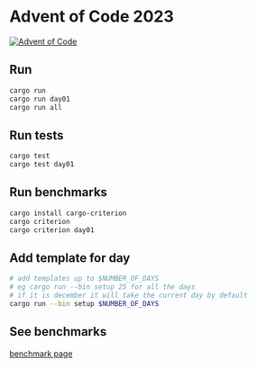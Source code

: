 # Advent of Code 2023

[![Advent of Code](https://github.com/rikharink/adventofcode/actions/workflows/aoc.yml/badge.svg)](https://github.com/rikharink/adventofcode/actions/workflows/aoc.yml)

## Run

```sh
cargo run
cargo run day01
cargo run all
```

## Run tests

```sh
cargo test
cargo test day01
```

## Run benchmarks

```sh
cargo install cargo-criterion
cargo criterion
cargo criterion day01
```

## Add template for day

```sh
# add templates up to $NUMBER_OF_DAYS
# eg cargo run --bin setup 25 for all the days
# if it is december it will take the current day by default
cargo run --bin setup $NUMBER_OF_DAYS
```

## See benchmarks

[benchmark page](https://rikharink.github.io/adventofcode/index.html)
